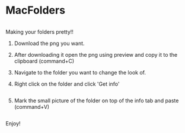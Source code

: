 # MacFolders
<p align="center">
  <img src="">
</p>


Making your folders pretty!!

1) Download the png you want.

2) After downloading it open the png using preview and copy it to the clipboard (command+C)

3) Navigate to the folder you want to change the look of. 

4) Right click on the folder and click 'Get info'

<img src="">
</p>

5) Mark the small picture of the folder on top of the info tab and paste (command+V)

<img src="">
</p>
Enjoy!

